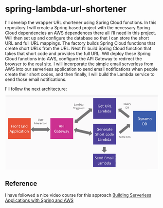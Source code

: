 # spring-lambda-url-shortener
I'll develop the wrapper URL shortener using Spring Cloud functions. In this repository I will create a Spring based project with the necessary Spring Cloud dependencies an AWS dependences there all I'll need in this project. Will then set up and configure the database so that I can store the short URL and full URL mappings. The factory builds Spring Cloud functions that create short URLs from the URL. Next I'll build Spring Cloud function that takes that short code and provides the full URL. Will deploy these Spring Cloud functions into AWS, configure the API Gateway to redirect the browser to the real site. I will incorporate the simple email serverless from AWS into our serverless application to send email notifications when people create their short codes, and then finally, I will build the Lambda service to send those email notifications. 

I'll follow the next architecture:

![Application Architecture](project-spring-cloud.png "Architecture")

## Reference

I have followed a nice video course for this approach [Building Serverless Applications with Spring and AWS](https://www.packtpub.com/product/building-serverless-applications-with-spring-and-aws-video/9781788393966)
